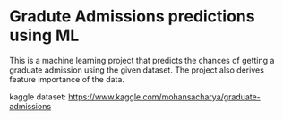 # Gradute Admissions predictions using ML
This is a machine learning project that predicts the chances of getting a graduate admission using the given dataset. The project also derives feature importance of the data.

kaggle dataset: https://www.kaggle.com/mohansacharya/graduate-admissions

